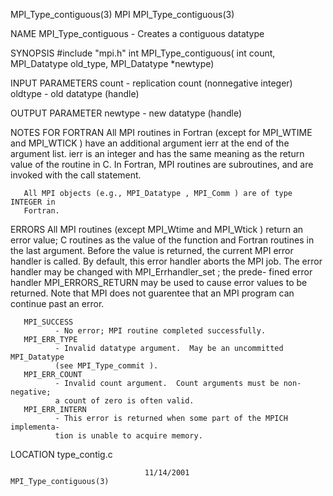 MPI_Type_contiguous(3)                MPI               MPI_Type_contiguous(3)



NAME
       MPI_Type_contiguous -  Creates a contiguous datatype

SYNOPSIS
       #include "mpi.h"
       int MPI_Type_contiguous(
               int count,
               MPI_Datatype old_type,
               MPI_Datatype *newtype)

INPUT PARAMETERS
       count  - replication count (nonnegative integer)
       oldtype
              - old datatype (handle)


OUTPUT PARAMETER
       newtype
              - new datatype (handle)


NOTES FOR FORTRAN
       All  MPI routines in Fortran (except for MPI_WTIME and MPI_WTICK ) have
       an additional argument ierr at the end of the argument list.   ierr  is
       an  integer and has the same meaning as the return value of the routine
       in C.  In Fortran, MPI routines are subroutines, and are  invoked  with
       the call statement.

       All MPI objects (e.g., MPI_Datatype , MPI_Comm ) are of type INTEGER in
       Fortran.


ERRORS
       All MPI routines (except MPI_Wtime and  MPI_Wtick  )  return  an  error
       value;  C routines as the value of the function and Fortran routines in
       the last argument.  Before the value is returned, the current MPI error
       handler  is called.  By default, this error handler aborts the MPI job.
       The error handler may be changed with MPI_Errhandler_set ;  the  prede-
       fined error handler MPI_ERRORS_RETURN may be used to cause error values
       to be returned.  Note that MPI does not guarentee that an  MPI  program
       can continue past an error.

       MPI_SUCCESS
              - No error; MPI routine completed successfully.
       MPI_ERR_TYPE
              - Invalid datatype argument.  May be an uncommitted MPI_Datatype
              (see MPI_Type_commit ).
       MPI_ERR_COUNT
              - Invalid count argument.  Count arguments must be non-negative;
              a count of zero is often valid.
       MPI_ERR_INTERN
              - This error is returned when some part of the MPICH implementa-
              tion is unable to acquire memory.

LOCATION
       type_contig.c



                                  11/14/2001            MPI_Type_contiguous(3)
